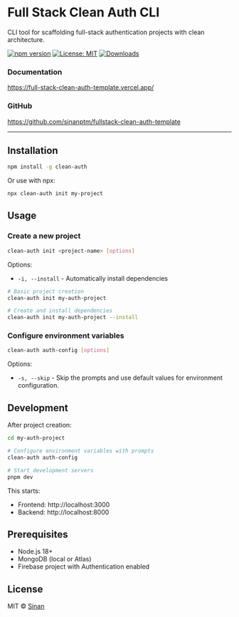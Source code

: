 # Full Stack Clean Auth CLI

CLI tool for scaffolding full-stack authentication projects with clean architecture.

[![npm version](https://img.shields.io/npm/v/clean-auth.svg)](https://www.npmjs.com/package/clean-auth)
[![License: MIT](https://img.shields.io/badge/License-MIT-blue.svg)](https://opensource.org/licenses/MIT)
[![Downloads](https://img.shields.io/npm/dm/clean-auth.svg)](https://www.npmjs.com/package/clean-auth)

### Documentation
https://full-stack-clean-auth-template.vercel.app/

### GitHub
https://github.com/sinanptm/fullstack-clean-auth-template

---

## Installation

```bash
npm install -g clean-auth
```

Or use with npx:
```bash
npx clean-auth init my-project
```

## Usage

### Create a new project

```bash
clean-auth init <project-name> [options]
```

Options:
- `-i, --install` - Automatically install dependencies

```bash
# Basic project creation
clean-auth init my-auth-project

# Create and install dependencies
clean-auth init my-auth-project --install
```

### Configure environment variables

```bash
clean-auth auth-config [options]
```

Options:
- `-s, --skip` - Skip the prompts and use default values for environment configuration.

## Development

After project creation:

```bash
cd my-auth-project

# Configure environment variables with prompts
clean-auth auth-config

# Start development servers
pnpm dev
```

This starts:
- Frontend: http://localhost:3000
- Backend: http://localhost:8000

## Prerequisites

- Node.js 18+
- MongoDB (local or Atlas)
- Firebase project with Authentication enabled


## License

MIT © [Sinan](https://github.com/sinanptm)